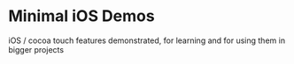 # Minimal iOS Demos
iOS / cocoa touch features demonstrated, for learning and for using them in bigger projects
